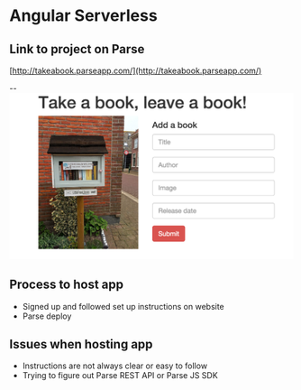 # Angular Serverless

## Link to project on Parse
[http://takeabook.parseapp.com/](http://takeabook.parseapp.com/)

--
![](public/takeabook.png)

## Process to host app
* Signed up and followed set up instructions on website
* Parse deploy

## Issues when hosting app
* Instructions are not always clear or easy to follow
* Trying to figure out Parse REST API or Parse JS SDK